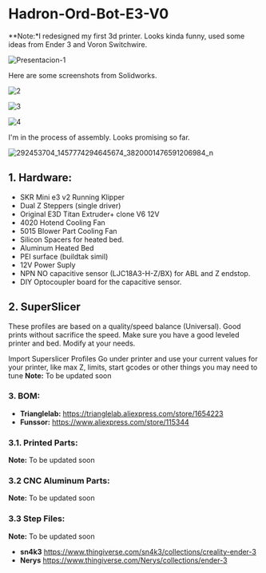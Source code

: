 # Hadron-Ord-Bot-E3-V0

**Note:*I redesigned my first 3d printer. Looks kinda funny, used some ideas from Ender 3 and Voron Switchwire.

![Presentacion-1](https://user-images.githubusercontent.com/54782788/184996062-83d22cc2-2225-41f2-9f81-ad951851e2d0.jpg)


Here are some screenshots from Solidworks.

![2](https://user-images.githubusercontent.com/54782788/184996167-9bfffe96-3c9e-4792-96f8-2f76da1aa5a1.PNG)

![3](https://user-images.githubusercontent.com/54782788/184996173-f5c849ec-1eb0-4776-8dd0-639a9bfc282f.PNG)

![4](https://user-images.githubusercontent.com/54782788/184996180-1ac135f0-2542-432d-a6c6-e5a5cffee4eb.PNG)

I'm in the process of assembly. Looks promising so far.

![292453704_1457774294645674_3820001476591206984_n](https://user-images.githubusercontent.com/54782788/184996760-a4854edd-a829-44dd-91af-2b13d739b9d3.jpg)

## 1. Hardware:
* SKR Mini e3 v2 Running Klipper
* Dual Z Steppers (single driver)
* Original E3D Titan Extruder+ clone V6 12V
* 4020 Hotend Cooling Fan
* 5015 Blower Part Cooling Fan
* Silicon Spacers for heated bed.
* Aluminum Heated Bed
* PEI surface (buildtak simil)
* 12V Power Suply
* NPN NO capacitive sensor (LJC18A3-H-Z/BX) for ABL and Z endstop.
* DIY Optocoupler board for the capacitive sensor.

## 2. SuperSlicer

These profiles are based on a quality/speed balance (Universal).
Good prints without sacrifice the speed.
Make sure you have a good leveled printer and bed.
Modify at your needs.

Import Superslicer Profiles
Go under printer and use your current values for your printer, like max Z, limits, start gcodes or other things you may need to tune
**Note:** To be updated soon

### 3. BOM:

* **Trianglelab:** https://trianglelab.aliexpress.com/store/1654223
* **Funssor:** https://www.aliexpress.com/store/115344

### 3.1. Printed Parts:

**Note:** To be updated soon

### 3.2 CNC Aluminum Parts:

**Note:** To be updated soon

### 3.3 Step Files:

**Note:** To be updated soon

* **sn4k3** https://www.thingiverse.com/sn4k3/collections/creality-ender-3
* **Nerys** https://www.thingiverse.com/Nerys/collections/ender-3
